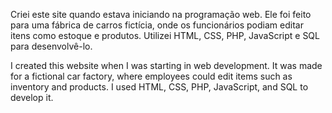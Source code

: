 Criei este site quando estava iniciando na programação web. Ele foi feito para uma fábrica de carros fictícia, onde os funcionários podiam editar itens como estoque e produtos. Utilizei HTML, CSS, PHP, JavaScript e SQL para desenvolvê-lo.

I created this website when I was starting in web development. It was made for a fictional car factory, where employees could edit items such as inventory and products. I used HTML, CSS, PHP, JavaScript, and SQL to develop it.
